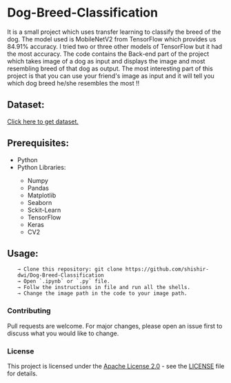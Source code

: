 # Dog-Breed-Classification
It is a small project which uses transfer learning to classify the breed of the dog. The model used is MobileNetV2 from TensorFlow which provides us 84.91% accuracy. I tried two or three other models of TensorFlow but it had the most accuracy. 
The code contains the Back-end part of the project which takes image of a dog as input and displays the image and most resembling breed of that dog as output. 
The most interesting part of this project is that you can use your friend's image as input and it will tell you which dog breed he/she resembles the most !!

## Dataset:
<a href="https://drive.google.com/drive/folders/1wIWOz_MVx8iIBLxg6kpOG3iyu5sRoaQP?usp=sharing">Click here to get dataset.</a>

## Prerequisites:
<ul>
  <li>Python</ii>
  <li>Python Libraries:</li>
  <ul>
    <li>Numpy</ii>
    <li>Pandas</ii>
    <li>Matplotlib</ii>
    <li>Seaborn</ii>
    <li>Sckit-Learn</ii>
    <li>TensorFlow</li>
    <li>Keras</li>
    <li>CV2</li>
  </ul>
</ul>

## Usage: 

  <ul>
  
    → Clone this repository: git clone https://github.com/shishir-dwi/Dog-Breed-Classification
    → Open `.ipynb` or `.py` file.
    → Follw the instructions in file and run all the shells.
    → Change the image path in the code to your image path.
  </ul>

### Contributing
Pull requests are welcome. For major changes, please open an issue first to discuss what you would like to change.

### License
This project is licensed under the [Apache License 2.0](https://www.apache.org/licenses/LICENSE-2.0) - see the [LICENSE](LICENSE) file for details.
